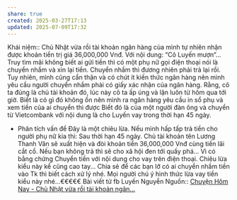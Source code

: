 ```yaml
---
share: true
created: 2025-03-27T17:13
updated: 2025-07-09T17:32
---
```

Khái niệm:: 
Chủ Nhật vừa rồi tài khoản ngân hàng của mình tự nhiên nhận được khoản tiền trị giá 36,000,000 Vnđ. Với nội dung: “Cô Luyến mượn“...
Truy tìm mãi không biết ai gửi tiền thì có một phụ nữ gọi điện thoại nói là chuyển nhầm và xin lại tiền.
Chuyển nhầm thì đương nhiên phải trả lại rồi. Tuy nhiên, mình cũng cẩn thận và có chút ít kiến thức ngân hàng nên mình yêu cầu người chuyển nhầm phải có giấy xác nhận của ngân hàng. Rằng, cô ta đúng là chủ tài khoản đó, lúc này cô ta ấp úng và lặn luôn từ hôm qua tới giờ.
Biết là có gì đó không ổn nên mình ra ngân hàng yêu cầu in sổ phụ và xem tiền của ai chuyển thì được Biết đó là của một người đàn ông và chuyển từ Vietcombank với nội dung là cho Luyến vay trong thời hạn 45 ngày.
* Phân tích vấn đề
Đây là một chiêu lừa. Nếu mình hấp tấp trả tiền cho người phụ nữ kia thì:
Sau thời hạn 45 ngày. Chủ tài khoản tên Lương Thanh Văn sẽ xuất hiện và đòi khoản tiền 36,000,000 Vnđ cùng tiền lãi cắt cổ. Nếu bạn không trả thì sẽ cho xã hội đen tới quấy phá... Vì có bằng chứng
Chuyển tiền với nội dung cho vay trên điện thoại. Chiêu lừa kiểu này kể cũng cao tay...
Chia sẻ để các bạn lỡ có ai chuyển nhầm tiền vào Tk thì biết cách xử lý nhé.
Mọi người chú ý hình thức lừa vay tiền kiểu này nhé…€€€€€
Bài viết tử fb Luyến Nguyễn
Nguồn:: [Chuyện Hôm Nay - Chủ Nhật vừa rồi tài khoản ngân...](https://www.facebook.com/share/p/198Q3tBuCY/)
